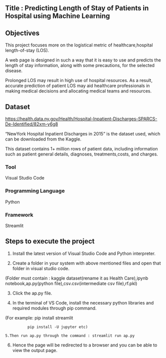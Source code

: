 ## Title : Predicting Length of Stay of Patients in Hospital using Machine Learning

## Objectives 
This project focuses more on the logistical metric of healthcare,hospital length-of-stay (LOS). 

A web page is designed in such a way that it is easy to use and predicts the length of stay information, along with some precautions, for the selected disease.

Prolonged LOS may result in high use of hospital resources. As a result, accurate prediction of patient LOS may aid healthcare professionals in making medical decisions and allocating medical teams and resources.


## Dataset 
https://health.data.ny.gov/Health/Hospital-Inpatient-Discharges-SPARCS-De-Identified/82xm-y6g8

“NewYork Hospital Inpatient Discharges in 2015” is the dataset used, which can be downloaded from the Kaggle. 
 
This dataset contains 1+ million rows of patient data, including information such as patient general details, diagnoses, treatments,costs, and charges.

### Tool 
Visual Studio Code
### Programming Language
Python
### Framework
Streamlit
## Steps to execute the project
1. Install the latest version of Visual Studio Code and Python interpreter.

2. Create a folder in your system with above mentioned files and open that folder in visual studio code.

(Folder must contain : kaggle dataset(rename it as Health Care),ipynb notebook,ap.py(python file),csv.csv(intermediate csv file),rf.pkl)

3. Click the ap.py file.

4. In the terminal of VS Code, install the necessary python libraries and required modules through pip command.

(For example: pip install streamlit

              pip install -U jupyter etc)
              
    5.Then run ap.py through the command : streamlit run ap.py
 
   6. Hence the page will be redirected to a browser and you can be able to view the output page.
                   
